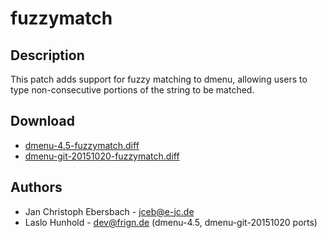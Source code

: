 fuzzymatch
==========

Description
-----------

This patch adds support for fuzzy matching to dmenu, allowing users to type
non-consecutive portions of the string to be matched.

Download
--------

* [dmenu-4.5-fuzzymatch.diff](dmenu-4.5-fuzzymatch.diff)
* [dmenu-git-20151020-fuzzymatch.diff](dmenu-git-20151020-fuzzymatch.diff)

Authors
------

* Jan Christoph Ebersbach - jceb@e-jc.de
* Laslo Hunhold - dev@frign.de (dmenu-4.5, dmenu-git-20151020 ports)
